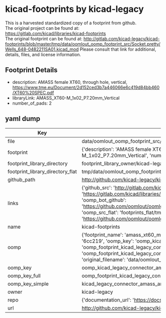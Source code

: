 # kicad-footprints by kicad-legacy  
This is a harvested standardized copy of a footprint from github.  
The original project can be found at:  
https://gitlab.com/kicad/libraries/kicad-footprints  
The original footprint can be found at:
http://gitlab.com/kicad-legacy/kicad-footprints/blob/master/tmp/data/oomlout_oomp_footprint_src/Socket.pretty/Wells_648-0482211SA01.kicad_mod
Please consult that link for additional, details, files, and license information.  
## Footprint Details
* description: AMASS female XT60, through hole, vertical, https://www.tme.eu/Document/2d152ced3b7a446066e6c419d84bb460/XT60%20SPEC.pdf  
* libraryLink: AMASS_XT60-M_1x02_P7.20mm_Vertical  
* number_of_pads: 2  
## yaml dump  
| Key | Value |  
| --- | --- |  
| file | data/oomlout_oomp_footprint_src/kicad-footprints/Connector_AMASS.pretty/AMASS_XT60-M_1x02_P7.20mm_Vertical.kicad_mod |  
| footprint | {'description': 'AMASS female XT60, through hole, vertical, https://www.tme.eu/Document/2d152ced3b7a446066e6c419d84bb460/XT60%20SPEC.pdf', 'libraryLink': 'AMASS_XT60-M_1x02_P7.20mm_Vertical', 'number_of_pads': 2} |  
| footprint_library_directory | footprint_library_owner/kicad-legacy_kicad-footprints |  
| footprint_library_directory_flat | tmp/data/oomlout_oomp_footprint_src/footprints_flat/kicad_legacy_connector_amass_amass_xt60_m_1x02_p7_20mm_vertical/working |  
| github_path | http://github.com/kicad-legacy/kicad-footprints/blob/master/tmp/data/oomlout_oomp_footprint_src/Connector_AMASS.pretty/AMASS_XT60-M_1x02_P7.20mm_Vertical.kicad_mod |  
| links | {'github_src': 'http://gitlab.com/kicad-legacy/kicad-footprints/blob/master/tmp/data/oomlout_oomp_footprint_src/Socket.pretty/Wells_648-0482211SA01.kicad_mod', 'github_src_repo': 'https://gitlab.com/kicad/libraries/kicad-footprints', 'oomp_bot': 'tmp/data/oomlout_oomp_footprint_src/footprints/kicad_legacy_connector_amass_amass_xt60_m_1x02_p7_20mm_vertical/working', 'oomp_bot_github': 'https://github.com/oomlout/oomlout_oomp_footprint_bot/tree/main/tmp/data/oomlout_oomp_footprint_src/footprints/kicad_legacy_connector_amass_amass_xt60_m_1x02_p7_20mm_vertical/working', 'oomp_src_flat': 'footprints_flat/tmp/data/oomlout_oomp_footprint_src/footprints_flat/kicad_legacy_connector_amass_amass_xt60_m_1x02_p7_20mm_vertical/working', 'oomp_src_flat_github': 'https://github.com/oomlout/oomlout_oomp_footprint_src/tree/main/tmp/data/oomlout_oomp_footprint_src/footprints_flat/kicad_legacy_connector_amass_amass_xt60_m_1x02_p7_20mm_vertical/working'} |  
| name | kicad-footprints |  
| oomp | {'footprint_name': 'amass_xt60_m_1x02_p7_20mm_vertical', 'library_name': 'connector_amass', 'md5': '6cc2197f4f9af5e92feda74624beb635', 'md5_10': '6cc2197f4f', 'md5_5': '6cc21', 'md5_6': '6cc219', 'oomp_key': 'oomp_kicad_legacy_connector_amass_amass_xt60_m_1x02_p7_20mm_vertical', 'oomp_key_extra': 'oomp_footprint_kicad_legacy_connector_amass_amass_xt60_m_1x02_p7_20mm_vertical', 'oomp_key_full': 'oomp_footprint_kicad_legacy_connector_amass_amass_xt60_m_1x02_p7_20mm_vertical_6cc219', 'oomp_key_simple': 'kicad_legacy_connector_amass_amass_xt60_m_1x02_p7_20mm_vertical', 'original_filename': 'data/oomlout_oomp_footprint_src/kicad-footprints/Connector_AMASS.pretty/AMASS_XT60-M_1x02_P7.20mm_Vertical.kicad_mod', 'owner_name': 'kicad_legacy'} |  
| oomp_key | oomp_kicad_legacy_connector_amass_amass_xt60_m_1x02_p7_20mm_vertical |  
| oomp_key_full | oomp_footprint_kicad_legacy_connector_amass_amass_xt60_m_1x02_p7_20mm_vertical |  
| oomp_key_simple | kicad_legacy_connector_amass_amass_xt60_m_1x02_p7_20mm_vertical |  
| owner | kicad-legacy |  
| repo | {'documentation_url': 'https://docs.github.com/rest/repos/repos#get-a-repository', 'message': 'Not Found'} |  
| url | http://github.com/kicad-legacy/kicad-footprints |  

